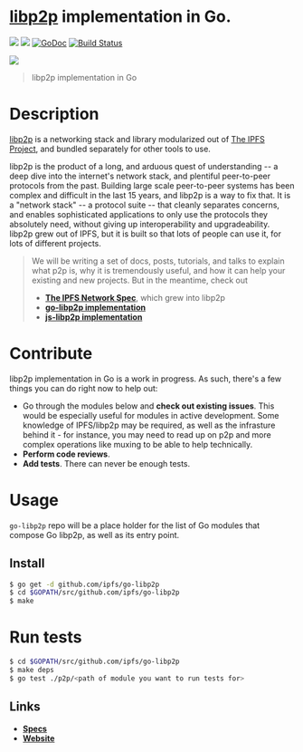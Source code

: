[libp2p](https://github.com/ipfs/specs/tree/master/libp2p) implementation in Go.
===================

[![](https://img.shields.io/badge/made%20by-Protocol%20Labs-blue.svg?style=flat-square)](http://ipn.io)
[![](https://img.shields.io/badge/freenode-%23ipfs-blue.svg?style=flat-square)](http://webchat.freenode.net/?channels=%23ipfs)
[![GoDoc](https://godoc.org/github.com/ipfs/go-libp2p?status.svg)](https://godoc.org/github.com/ipfs/go-libp2p)
[![Build Status](https://travis-ci.org/ipfs/go-libp2p.svg?branch=master)](https://travis-ci.org/ipfs/go-libp2p)

![](https://raw.githubusercontent.com/diasdavid/specs/libp2p-spec/protocol/network/figs/logo.png)

> libp2p implementation in Go

# Description

[libp2p](https://github.com/ipfs/specs/tree/master/libp2p) is a networking stack and library modularized out of [The IPFS Project](https://github.com/ipfs/ipfs), and bundled separately for other tools to use.
>
libp2p is the product of a long, and arduous quest of understanding -- a deep dive into the internet's network stack, and plentiful peer-to-peer protocols from the past. Building large scale peer-to-peer systems has been complex and difficult in the last 15 years, and libp2p is a way to fix that. It is a "network stack" -- a protocol suite -- that cleanly separates concerns, and enables sophisticated applications to only use the protocols they absolutely need, without giving up interoperability and upgradeability. libp2p grew out of IPFS, but it is built so that lots of people can use it, for lots of different projects.
>
> We will be writing a set of docs, posts, tutorials, and talks to explain what p2p is, why it is tremendously useful, and how it can help your existing and new projects. But in the meantime, check out
>
> - [**The IPFS Network Spec**](https://github.com/ipfs/specs/tree/master/protocol/network), which grew into libp2p
> - [**go-libp2p implementation**](https://github.com/ipfs/go-libp2p)
> - [**js-libp2p implementation**](https://github.com/diasdavid/js-libp2p)

# Contribute

libp2p implementation in Go is a work in progress. As such, there's a few things you can do right now to help out:
 - Go through the modules below and **check out existing issues**. This would be especially useful for modules in active development. Some knowledge of IPFS/libp2p may be required, as well as the infrasture behind it - for instance, you may need to read up on p2p and more complex operations like muxing to be able to help technically.
 - **Perform code reviews**. 
 - **Add tests**. There can never be enough tests.

# Usage

`go-libp2p` repo will be a place holder for the list of Go modules that compose Go libp2p, as well as its entry point.

## Install

```bash
$ go get -d github.com/ipfs/go-libp2p
$ cd $GOPATH/src/github.com/ipfs/go-libp2p
$ make
```

# Run tests

```bash
$ cd $GOPATH/src/github.com/ipfs/go-libp2p
$ make deps
$ go test ./p2p/<path of module you want to run tests for>
```


## Links
- [**Specs**](https://github.com/ipfs/specs/tree/master/libp2p)
- [**Website**](https://github.com/diasdavid/libp2p-website)
